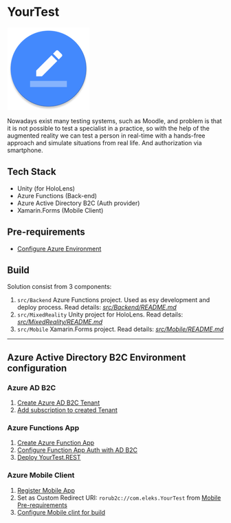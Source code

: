 # YourTest

![yourtest](img/ic_logo_big_round.png)

Nowadays exist many testing systems, such as Moodle, and problem is that it is not possible to test a specialist in a practice, so with the help of the augmented reality we can test a person in real-time with a hands-free approach and simulate situations from real life. And authorization via smartphone.

## Tech Stack

- Unity (for HoloLens)
- Azure Functions (Back-end)
- Azure Active Directory B2C (Auth provider)
- Xamarin.Forms (Mobile Client)

## Pre-requirements

- [Configure Azure Environment](#Azure-Active-Directory-B2C-Auth-configuration)

## Build

Solution consist from 3 components:

1. `src/Backend` Azure Functions project. Used as esy development and deploy process. Read details: _[src/Backend/README.md](src/Backend/README.md)_
2. `src/MixedReality` Unity project for HoloLens. Read details: _[src/MixedReality/README.md](src/MixedReality/README.md)_
3. `src/Mobile` Xamarin.Forms project. Read details: _[src/Mobile/README.md](src/Mobile/README.md)_

---

## Azure Active Directory B2C Environment configuration

### Azure AD B2C

1. [Create Azure AD B2C Tenant](https://docs.microsoft.com/en-us/azure/active-directory-b2c/tutorial-create-tenant#create-an-azure-ad-b2c-tenant)
2. [Add subscription to created Tenant](https://docs.microsoft.com/en-us/azure/active-directory/fundamentals/active-directory-how-subscriptions-associated-directory#to-associate-an-existing-subscription-to-your-azure-ad-directory)

### Azure Functions App

1. [Create Azure Function App](https://docs.microsoft.com/en-us/azure/azure-functions/functions-create-function-app-portal)
2. [Configure Function App Auth with AD B2C](https://blogs.msdn.microsoft.com/hmahrt/2017/03/07/azure-active-directory-b2c-and-azure-functions/)
3. [Deploy YourTest.REST](src/Backend/README.md#Publish-to-Azure)

### Azure Mobile Client

1. [Register Mobile App](https://docs.microsoft.com/en-us/azure/active-directory-b2c/active-directory-b2c-app-registration#register-a-mobile-or-native-app)
2. Set as Custom Redirect URI: `rorub2c://com.eleks.YourTest` from [Mobile Pre-requirements](src/Mobile/README.md#Pre-requirements)
3. [Configure Mobile clint for build](src/Mobile/README.md#Build)